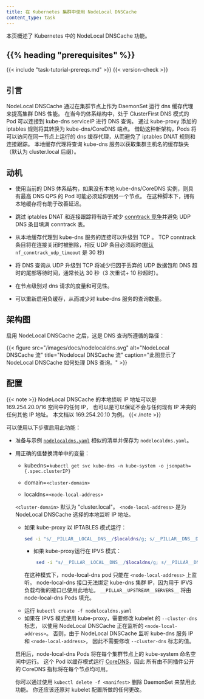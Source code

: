 ```yaml
---
title: 在 Kubernetes 集群中使用 NodeLocal DNSCache
content_type: task
---
```

<!--
---
reviewers:
- bowei
- zihongz
- sftim
title: Using NodeLocal DNSCache in Kubernetes clusters
content_type: task
---
-->

<!-- overview -->
<!--
This page provides an overview of NodeLocal DNSCache feature in Kubernetes.
-->
本页概述了 Kubernetes 中的 NodeLocal DNSCache 功能。



## {{% heading "prerequisites" %}}


 {{< include "task-tutorial-prereqs.md" >}} {{< version-check >}}


 <!-- steps -->

<!--
## Introduction
-->
## 引言

<!--
NodeLocal DNSCache improves Cluster DNS performance by running a dns caching agent on cluster nodes as a DaemonSet. In today's architecture, Pods in ClusterFirst DNS mode reach out to a kube-dns serviceIP for DNS queries. This is translated to a kube-dns/CoreDNS endpoint via iptables rules added by kube-proxy. With this new architecture, Pods will reach out to the dns caching agent running on the same node, thereby avoiding iptables DNAT rules and connection tracking. The local caching agent will query kube-dns service for cache misses of cluster hostnames(cluster.local suffix by default).
-->
NodeLocal DNSCache 通过在集群节点上作为 DaemonSet 运行 dns 缓存代理来提高集群 DNS 性能。
在当今的体系结构中，处于 ClusterFirst DNS 模式的 Pod 可以连接到 kube-dns serviceIP 进行 DNS 查询。
通过 kube-proxy 添加的 iptables 规则将其转换为 kube-dns/CoreDNS 端点。
借助这种新架构，Pods 将可以访问在同一节点上运行的 dns 缓存代理，从而避免了 iptables DNAT 规则和连接跟踪。
本地缓存代理将查询 kube-dns 服务以获取集群主机名的缓存缺失（默认为 cluster.local 后缀）。

<!--
## Motivation
-->
## 动机

<!--
* With the current DNS architecture, it is possible that Pods with the highest DNS QPS have to reach out to a different node, if there is no local kube-dns/CoreDNS instance.
Having a local cache will help improve the latency in such scenarios.
-->
* 使用当前的 DNS 体系结构，如果没有本地 kube-dns/CoreDNS 实例，则具有最高 DNS QPS 的 Pod 可能必须延伸到另一个节点。
在这种脚本下，拥有本地缓存将有助于改善延迟。

<!--
* Skipping iptables DNAT and connection tracking will help reduce [conntrack races](https://github.com/kubernetes/kubernetes/issues/56903) and avoid UDP DNS entries filling up conntrack table.
-->
* 跳过 iptables DNAT 和连接跟踪将有助于减少 [conntrack 竞争](https://github.com/kubernetes/kubernetes/issues/56903)并避免 UDP DNS 条目填满 conntrack 表。

<!--
* Connections from local caching agent to kube-dns servie can be upgraded to TCP. TCP conntrack entries will be removed on connection close in contrast with UDP entries that have to timeout ([default](https://www.kernel.org/doc/Documentation/networking/nf_conntrack-sysctl.txt) `nf_conntrack_udp_timeout` is 30 seconds)
-->
* 从本地缓存代理到 kube-dns 服务的连接可以升级到 TCP 。
TCP conntrack 条目将在连接关闭时被删除，相反 UDP 条目必须超时([默认](https://www.kernel.org/doc/Documentation/networking/nf_conntrack-sysctl.txt) `nf_conntrack_udp_timeout` 是 30 秒)

<!--
* Upgrading DNS queries from UDP to TCP would reduce tail latency attributed to dropped UDP packets and DNS timeouts usually up to 30s (3 retries + 10s timeout). Since the nodelocal cache listens for UDP DNS queries, applications don't need to be changed.
-->
* 将 DNS 查询从 UDP 升级到 TCP 将减少归因于丢弃的 UDP 数据包和 DNS 超时的尾部等待时间，通常长达 30 秒（3 次重试+ 10 秒超时）。

<!--
* Metrics & visibility into dns requests at a node level.
-->
* 在节点级别对 dns 请求的度量和可见性。

<!--
* Negative caching can be re-enabled, thereby reducing number of queries to kube-dns service.
-->
* 可以重新启用负缓存，从而减少对 kube-dns 服务的查询数量。

<!--
## Architecture Diagram
-->
## 架构图

<!--
This is the path followed by DNS Queries after NodeLocal DNSCache is enabled:
-->
启用 NodeLocal DNSCache 之后，这是 DNS 查询所遵循的路径：


<!--
{{< figure src="/images/docs/nodelocaldns.svg" alt="NodeLocal DNSCache flow" title="Nodelocal DNSCache flow" caption="This image shows how NodeLocal DNSCache handles DNS queries." >}}
-->
{{< figure src="/images/docs/nodelocaldns.svg" alt="NodeLocal DNSCache 流" title="Nodelocal DNSCache 流" caption="此图显示了 NodeLocal DNSCache 如何处理 DNS 查询。" >}}

<!--
## Configuration
-->
## 配置

<!--

{{< note >}} The local listen IP address for NodeLocal DNSCache can be any IP in the 169.254.20.0/16 space or any other IP address that can be guaranteed to not collide with any existing IP. This document uses 169.254.20.10 as an example.
{{< /note >}}

-->
{{< note >}}
NodeLocal DNSCache 的本地侦听 IP 地址可以是 169.254.20.0/16 空间中的任何 IP，
也可以是可以保证不会与任何现有 IP 冲突的任何其他 IP 地址。
本文档以 169.254.20.10 为例。
{{< /note >}}

<!--
This feature can be enabled using the following steps:
-->
可以使用以下步骤启用此功能：

<!--
* Prepare a manifest similar to the sample [`nodelocaldns.yaml`](https://github.com/kubernetes/kubernetes/blob/master/cluster/addons/dns/nodelocaldns/nodelocaldns.yaml) and save it as `nodelocaldns.yaml.`
-->
* 准备与示例  [`nodelocaldns.yaml`](https://github.com/kubernetes/kubernetes/blob/master/cluster/addons/dns/nodelocaldns/nodelocaldns.yaml) 
  相似的清单并保存为 `nodelocaldns.yaml`。
<!--
* Substitute the variables in the manifest with the right values:
-->
* 用正确的值替换清单中的变量：

     * kubedns=`kubectl get svc kube-dns -n kube-system -o jsonpath={.spec.clusterIP}`

     * domain=`<cluster-domain>`

     * localdns=`<node-local-address>`

   <!--
   `<cluster-domain>` is "cluster.local" by default. `<node-local-address>` is the local listen IP address chosen for NodeLocal DNSCache.
   -->
   `<cluster-domain>` 默认为 "cluster.local"。
   `<node-local-address>` 是为 NodeLocal DNSCache 选择的本地监听 IP 地址。

   <!--
   * If kube-proxy is running in IPTABLES mode:
   -->
   * 如果 kube-proxy 以 IPTABLES 模式运行：

     ``` bash
     sed -i "s/__PILLAR__LOCAL__DNS__/$localdns/g; s/__PILLAR__DNS__DOMAIN__/$domain/g; s/__PILLAR__DNS__SERVER__/$kubedns/g" nodelocaldns.yaml
     ```

	 <!--
   `__PILLAR__CLUSTER__DNS__` and `__PILLAR__UPSTREAM__SERVERS__` will be populated by the node-local-dns pods.
   In this mode, node-local-dns pods listen on both the kube-dns service IP as well as `<node-local-address>`, so pods can lookup DNS records using either IP address.
	 -->
   `__PILLAR__CLUSTER__DNS__` 和 `__PILLAR__UPSTREAM__SERVERS__` 将由 node-local-dns Pods 填充。
   在这种模式下，node-local-dns Pods 会同时监听 kube-dns 服务 IP 和 `<node-local-address>`，
   因此 pods 可以使用任一 IP 地址查找 DNS 记录。

  <!--
  * If kube-proxy is running in IPVS mode:
  -->
  * 如果 kube-proxy运行在 IPVS 模式：

    ``` bash
     sed -i "s/__PILLAR__LOCAL__DNS__/$localdns/g; s/__PILLAR__DNS__DOMAIN__/$domain/g; s/__PILLAR__DNS__SERVER__//g; s/__PILLAR__CLUSTER__DNS__/$kubedns/g" nodelocaldns.yaml
    ```
     <!--
     In this mode, node-local-dns pods listen only on `<node-local-address>`. The node-local-dns interface cannot bind the kube-dns cluster IP since the interface used for IPVS loadbalancing already uses this address.
     `__PILLAR__UPSTREAM__SERVERS__` will be populated by the node-local-dns pods.
     -->
   在这种模式下，node-local-dns pod 只能在 `<node-local-address>` 上监听。
   node-local-dns 接口无法绑定 kube-dns 集群 IP，因为用于 IPVS 负载均衡的接口已使用此地址。
   `__PILLAR__UPSTREAM__SERVERS__` 将由 node-local-dns Pods 填充。

<!--
* Run `kubectl create -f nodelocaldns.yaml`
-->
* 运行 `kubectl create -f nodelocaldns.yaml`
<!--
* If using kube-proxy in IPVS mode, `--cluster-dns` flag to kubelet needs to be modified to use `<node-local-address>` that NodeLocal DNSCache is listening on.
  Otherwise, there is no need to modify the value of the `--cluster-dns` flag, since NodeLocal DNSCache listens on both the kube-dns service IP as well as `<node-local-address>`.
-->
* 如果在 IPVS 模式使用 kube-proxy，需要修改 kubelet 的 `--cluster-dns` 标志，
  以使用 NodeLocal DNSCache 正在监听的 `<node-local-address>`。
  否则，由于 NodeLocal DNSCache 监听 kube-dns 服务 IP 和 `<node-local-address>`，
  因此不需要修改 `--cluster-dns` 标志的值。

<!--
Once enabled, node-local-dns Pods will run in the kube-system namespace on each of the cluster nodes. This Pod runs [CoreDNS](https://github.com/coredns/coredns) in cache mode, so all CoreDNS metrics exposed by the different plugins will be available on a per-node basis.
-->
启用后，node-local-dns Pods 将在每个集群节点上的 kube-system 命名空间中运行。
这个 Pod 以缓存模式运行 [CoreDNS](https://github.com/coredns/coredns)，因此
所有由不同插件公开的 CoreDNS 指标将在每个节点均可用。

<!--
You can disable this feature by removing the DaemonSet, using `kubectl delete -f <manifest>` . You should also revert any changes you made to the kubelet configuration.
-->
你可以通过使用 `kubectl delete -f <manifest>` 删除 DaemonSet 来禁用此功能。 你还应该还原对 kubelet 配置所做的任何更改。

 
